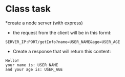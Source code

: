 # Class task
*create a node server (with express)
* the request from the client will be in this formt:
```
SERVER_IP:PORT/getInfo?name=USER_NAME&age=USER_AGE
```
* Create a response that will return this content:
```
Hello!
your name is: USER_NAME
and your age is: USER_AGE
```
